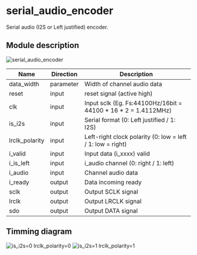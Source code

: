 # serial_audio_encoder

Serial audio (I2S or Left justified) encoder.

## Module description

![serial_audio_encoder](https://user-images.githubusercontent.com/14823909/113436176-35a78480-941f-11eb-936f-84346c20c97f.png)

|Name|Direction|Description|
|--|--|--|
|data_width|parameter|Width of channel audio data|
|reset|input|reset signal (active high)|
|clk|input|Input sclk (Eg. Fs:44100Hz/16bit = 44100 * 16 * 2 = 1.4112MHz)|
|is_i2s|input|Serial format (0: Left justified / 1: I2S)|
|lrclk_polarity|input|Left-right clock polarity (0: low = left / 1: low = right)|
|i_valid|input|Input data (i_xxxx) valid|
|i_is_left|input|i_audio channel (0: right / 1: left)|
|i_audio|input|Channel audio data|
|i_ready|output|Data incoming ready|
|sclk|output|Output SCLK signal|
|lrclk|output|Output LRCLK signal|
|sdo|output|Output DATA signal|

## Timming diagram

![is_i2s=0 lrclk_polarity=0](https://user-images.githubusercontent.com/14823909/113443485-0c8df080-942d-11eb-8298-a3c18e720119.png)
![is_i2s=1 lrclk_polarity=1](https://user-images.githubusercontent.com/14823909/113443487-0d268700-942d-11eb-801b-25a3510db615.png)
